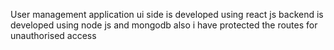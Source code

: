 User management application
ui side is developed using react js
backend is developed using node js and mongodb
also i have protected the routes for unauthorised access
